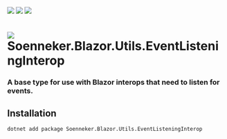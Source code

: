 [![](https://img.shields.io/nuget/v/soenneker.blazor.utils.eventlisteninginterop.svg?style=for-the-badge)](https://www.nuget.org/packages/soenneker.blazor.utils.eventlisteninginterop/)
[![](https://img.shields.io/github/actions/workflow/status/soenneker/soenneker.blazor.utils.eventlisteninginterop/publish-package.yml?style=for-the-badge)](https://github.com/soenneker/soenneker.blazor.utils.eventlisteninginterop/actions/workflows/publish-package.yml)
[![](https://img.shields.io/nuget/dt/soenneker.blazor.utils.eventlisteninginterop.svg?style=for-the-badge)](https://www.nuget.org/packages/soenneker.blazor.utils.eventlisteninginterop/)

# ![](https://user-images.githubusercontent.com/4441470/224455560-91ed3ee7-f510-4041-a8d2-3fc093025112.png) Soenneker.Blazor.Utils.EventListeningInterop
### A base type for use with Blazor interops that need to listen for events.

## Installation

```
dotnet add package Soenneker.Blazor.Utils.EventListeningInterop
```
